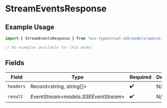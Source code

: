 # StreamEventsResponse

## Example Usage

```typescript
import { StreamEventsResponse } from "mix-typescript-sdk/models/operations";

// No examples available for this model
```

## Fields

| Field                                | Type                                 | Required                             | Description                          |
| ------------------------------------ | ------------------------------------ | ------------------------------------ | ------------------------------------ |
| `headers`                            | Record<string, *string*[]>           | :heavy_check_mark:                   | N/A                                  |
| `result`                             | *EventStream<models.SSEEventStream>* | :heavy_check_mark:                   | N/A                                  |